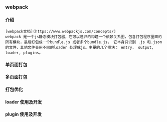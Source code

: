 ### webpack
#### 介绍
    [webpack文档](https://www.webpackjs.com/concepts/)  
    webpack 是一个js静态模块打包器，它可以递归的构建一个依赖关系图，包含打包程序里面的所有模块，最后打包成一个bundle.js 或者多个bundle.js， 它本身只识别 .js 和.json 的文件，其他文件会用不同的loader 处理成js。主要的几个模块： entry， output, loader, plugins。
#### 单页面打包

#### 多页面打包

#### 打包优化

#### loader 使用及开发

#### plugin 使用及开发